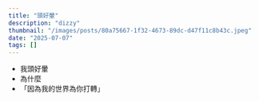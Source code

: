 ```yaml
---
title: "頭好暈"
description: "dizzy"
thumbnail: "/images/posts/80a75667-1f32-4673-89dc-d47f11c8b43c.jpeg"
date: "2025-07-07"
tags: []
---
```

- 我頭好暈
- 為什麼
- 「因為我的世界為你打轉」
